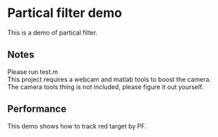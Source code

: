 # Partical filter demo
This is a demo of partical filter.  
## Notes
Please run test.m    
This project requires a webcam and matlab tools to boost the camera.     
The camera tools thing is not included, please figure it out yourself.     
## Performance
This demo shows how to track red target by PF.
